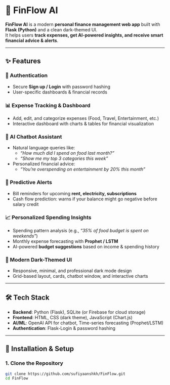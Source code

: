 # 💸 FinFlow AI

**FinFlow AI** is a modern **personal finance management web app** built with **Flask (Python)** and a clean dark-themed UI.  
It helps users **track expenses, get AI-powered insights, and receive smart financial advice & alerts**.  

---

## ✨ Features

### 🔐 Authentication
- Secure **Sign up / Login** with password hashing
- User-specific dashboards & financial records

### 📊 Expense Tracking & Dashboard
- Add, edit, and categorize expenses (Food, Travel, Entertainment, etc.)
- Interactive dashboard with charts & tables for financial visualization

### 🤖 AI Chatbot Assistant
- Natural language queries like:  
  - *“How much did I spend on food last month?”*  
  - *“Show me my top 3 categories this week”*  
- Personalized financial advice:  
  - *“You’re overspending on entertainment by 20% this month”*

### 🔮 Predictive Alerts
- Bill reminders for upcoming **rent, electricity, subscriptions**
- Cash flow prediction: warns if your balance might go negative before salary credit

### 📈 Personalized Spending Insights
- Spending pattern analysis (e.g., *“35% of food budget is spent on weekends”*)
- Monthly expense forecasting with **Prophet / LSTM**
- AI-powered **budget suggestions** based on income & spending history

### 🎨 Modern Dark-Themed UI
- Responsive, minimal, and professional dark mode design
- Grid-based layout, cards, chatbot window, and interactive charts

---

## 🛠 Tech Stack
- **Backend**: Python (Flask), SQLite (or Firebase for cloud storage)  
- **Frontend**: HTML, CSS (dark theme), JavaScript (Chart.js)  
- **AI/ML**: OpenAI API for chatbot, Time-series forecasting (Prophet/LSTM)  
- **Authentication**: Flask-Login & password hashing  

---

## 🚀 Installation & Setup

### 1. Clone the Repository
```bash
git clone https://github.com/sufiyaanshkh/FinFlow.git
cd FinFlow


